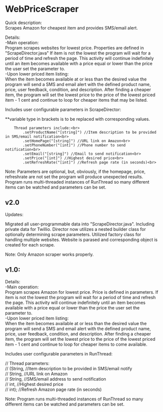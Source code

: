 WebPriceScraper
==========

Quick description:<br>
Scrapes Amazon for cheapest item and provides SMS/email alert.<br>

Details:<br>
-Main operation:<br>
Program scrapes websites for lowest price. Properties are defined in "ScrapeDirector.java" If item is not the lowest the program will wait for a period of time and refresh the page. This activity will continue indefinitely until an item becomes available with a price equal or lower than the price the user set the parameter to.<br>
-Upon lower priced item listing:<br>
When the item becomes available at or less than the desired value the program will send a SMS and email alert with the defined product name, price, user feedback, condition, and description. After finding a cheaper item, the program will set the lowest price to the price of the lowest priced item - 1 cent and continue to loop for cheaper items that may be listed.<br>

Includes user configurable parameters in ScrapeDirector:<br>

**variable type in brackets is to be replaced with corresponding values.

		Thread parameters include:<br>
			.setProductName("[string]") //Item description to be provided in SMS/email notification<br>
			.setHomePage("[string]") //URL link on Amazon<br>
			.setPhoneNumber("[int]") //Phone number to send notification<br>
			.setEmail("[string]") //Email to send notification<br>
			.setPrice("[int]") //Highest desired price<br>
			.setRefreshRate("[int]") //Refresh page rate (in seconds)<br>

Note: Parameters are optional, but, obviously, if the homepage, price, refreshrate are not set the program will produce unexpected results.<br>
      Program runs multi-threaded instances of RunThread so many different items can be watched and parameters can be set.<br>

v2.0
-------------------
Updates:

Migrated all user-programmable data into "ScrapeDirector.java". Including private data for Twillio.
Director now utilizes a nested builder class for optionally determining scrape parameters.
Utilized factory class for handling multiple websites. Website is parased and corresponding object is created for each scrape.

Note: Only Amazon scraper works properly.

v1.0:
-------------------

Details:<br>
-Main operation:<br>
Program scrapes Amazon for lowest price. Price is defined in parameters. If item is not the lowest the program will wait for a period of time and refresh the page. This activity will continue indefinitely until an item becomes available with a price equal or lower than the price the user set the parameter to.<br>
-Upon lower priced item listing:<br>
When the item becomes available at or less than the desired value the program will send a SMS and email alert with the defined product name, price, user feedback, condition, and description. After finding a cheaper item, the program will set the lowest price to the price of the lowest priced item - 1 cent and continue to loop for cheaper items to come available.<br>

Includes user configurable parameters in RunThread:<br>

//		Thread parameters:<br>
//			(String, //Item description to be provided in SMS/email notify<br>
//			String, //URL link on Amazon<br>
//			String, //SMS/email address to send notification<br>
//			int, //Highest desired price<br>
//			int); //Refresh Amazon page rate (in seconds)<br>

Note: Program runs multi-threaded instances of RunThread so many different items can be watched and parameters can be set.<br>
